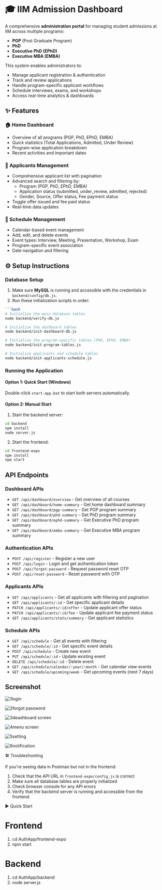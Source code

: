 # 🎓 IIM Admission Dashboard

A comprehensive **administration portal** for managing student admissions at IIM across multiple programs:

- **PGP** (Post Graduate Program)
- **PhD**
- **Executive PhD (EPhD)**
- **Executive MBA (EMBA)**

This system enables administrators to:

- Manage applicant registration & authentication
- Track and review applications
- Handle program-specific applicant workflows
- Schedule interviews, exams, and workshops
- Access real-time analytics & dashboards

## ✨ Features

### 🏠 Home Dashboard
- Overview of all programs (PGP, PhD, EPhD, EMBA)
- Quick statistics (Total Applications, Admitted, Under Review)
- Program-wise application breakdown
- Recent activities and important dates
  
### 👥 Applicants Management
- Comprehensive applicant list with pagination
- Advanced search and filtering by:
  - Program (PGP, PhD, EPhD, EMBA)
  - Application status (submitted, under_review, admitted, rejected)
  - Gender, Source, Offer status, Fee payment status
- Toggle offer issued and fee paid status
- Real-time data updates

### 📅 Schedule Management
- Calendar-based event management
- Add, edit, and delete events
- Event types: Interview, Meeting, Presentation, Workshop, Exam
- Program-specific event association
- Date navigation and filtering

## ⚙️ Setup Instructions

### Database Setup

1. Make sure **MySQL** is running and accessible with the credentials in `backend/config/db.js`.
2. Run these initialization scripts in order:

```bash
```bash
# Initialize the main database tables
node backend/verify-db.js

# Initialize the dashboard tables
node backend/init-dashboard-db.js

# Initialize the program-specific tables (PhD, EPhD, EMBA)
node backend/init-program-tables.js

# Initialize applicants and schedule tables
node backend/init-applicants-schedule.js
```

### Running the Application

#### Option 1: Quick Start (Windows)

Double-click `start-app.bat` to start both servers automatically.

#### Option 2: Manual Start

1. Start the backend server:

```bash
cd backend
npm install
node server.js
```

2. Start the frontend:

```bash
cd frontend-expo
npm install
npm start
```

## API Endpoints

### Dashboard APIs

- `GET /api/dashboard/overview` - Get overview of all courses
- `GET /api/dashboard/home-summary` - Get home dashboard summary
- `GET /api/dashboard/pgp-summary` - Get PGP program summary
- `GET /api/dashboard/phd-summary` - Get PhD program summary
- `GET /api/dashboard/ephd-summary` - Get Executive PhD program summary
- `GET /api/dashboard/emba-summary` - Get Executive MBA program summary

### Authentication APIs

- `POST /api/register` - Register a new user
- `POST /api/login` - Login and get authentication token
- `POST /api/forgot-password` - Request password reset OTP
- `POST /api/reset-password` - Reset password with OTP

### Applicants APIs

- `GET /api/applicants` - Get all applicants with filtering and pagination
- `GET /api/applicants/:id` - Get specific applicant details
- `PATCH /api/applicants/:id/offer` - Update applicant offer status
- `PATCH /api/applicants/:id/fee` - Update applicant fee payment status
- `GET /api/applicants/stats/summary` - Get applicant statistics

### Schedule APIs

- `GET /api/schedule` - Get all events with filtering
- `GET /api/schedule/:id` - Get specific event details
- `POST /api/schedule` - Create new event
- `PUT /api/schedule/:id` - Update existing event
- `DELETE /api/schedule/:id` - Delete event
- `GET /api/schedule/calendar/:year/:month` - Get calendar view events
- `GET /api/schedule/upcoming/week` - Get upcoming events (next 7 days)
## Screenshot
![1login](https://github.com/user-attachments/assets/11ccd606-1a23-4c41-b5b2-4cee7127504c)

![2forgot password](https://github.com/user-attachments/assets/4e036dd1-4f40-4c06-8632-8a44c0bdd5be)

![3deashboard screen](https://github.com/user-attachments/assets/0e329840-f40b-474b-879d-e13c1d510478)

![4menu screen](https://github.com/user-attachments/assets/1a8804a0-c6a3-494d-9064-983ffce83a8f)

![5setting](https://github.com/user-attachments/assets/63642d6a-748b-4ac8-82af-044d69b90e01)

![6notification](https://github.com/user-attachments/assets/9328a958-e8d9-469c-8a85-6b8551d4a3ee)

🛠 Troubleshooting

If you're seeing data in Postman but not in the frontend:
1. Check that the API URL in `frontend-expo/config.js` is correct
2. Make sure all database tables are properly initialized
3. Check browser console for any API errors
4. Verify that the backend server is running and accessible from the frontend

▶️ Quick Start
# Frontend
1. cd AuthApp/frontend-expo
2. npm start
# Backend
1. cd AuthApp/backend
2. node server.js
